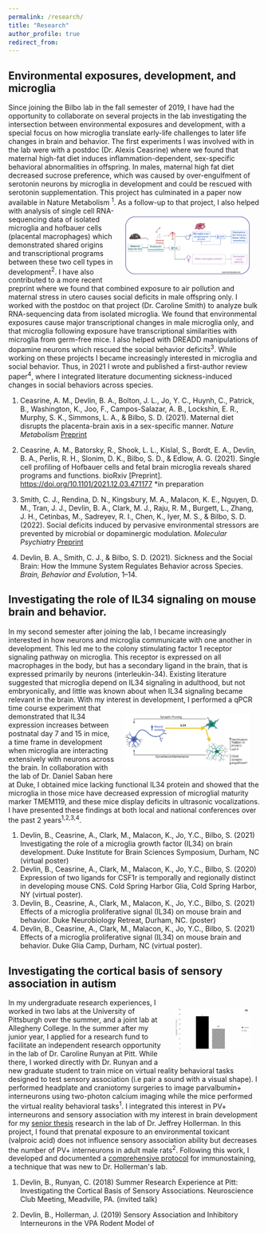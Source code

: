 ```yaml
---
permalink: /research/
title: "Research"
author_profile: true
redirect_from: 
---
```


## Environmental exposures, development, and microglia
Since joining the Bilbo lab in the fall semester of 2019, I have had the opportunity to collaborate on several projects in the lab investigating the intersection between environmental exposures and development, with a special focus on how microglia translate early-life challenges to later life changes in brain and behavior. The
first experiments I was involved with in the lab were with a postdoc (Dr. Alexis Ceasrine) where we found that maternal high-fat diet induces inflammation-dependent, sex-specific behavioral abnormalities in offspring. In males, maternal high fat diet decreased sucrose preference, which was caused by over-engulfment of serotonin neurons by microglia in development and could be rescued with serotonin supplementation. This project has culminated in a paper now available in Nature Metabolism <sup>1</sup>. <img style="float: right; max-width: 50%; padding: 20px" src="../images/hfd_summary.PNG">As a follow-up to that project, I also helped with analysis of single cell RNA-sequencing data of isolated microglia and hofbauer cells (placental macrophages) which demonstrated shared origins and transcriptional programs between these two cell types in development<sup>2</sup>. I have also contributed to a more recent preprint where we found that combined exposure to air pollution and maternal stress in utero causes social deficits in male offspring only. I worked with the postdoc on that project (Dr. Caroline Smith) to analyze bulk RNA-sequencing data from isolated microglia. We found that environmental exposures cause major transcriptional changes in male microglia only, and that microglia following exposure have transcriptional similarities with microglia from germ-free mice. I also helped with DREADD manipulations of dopamine neurons which rescued the social behavior deficits<sup>3</sup>. While working on these projects I became increasingly interested in microglia and social behavior. Thus, in 2021 I wrote and published a first-author review paper<sup>4</sup>, where I integrated literature documenting sickness-induced changes in social behaviors across species.
1. Ceasrine, A. M., Devlin, B. A., Bolton, J. L., Jo, Y. C., Huynh, C., Patrick, B., Washington, K., Joo, F., Campos-Salazar, A. B., Lockshin, E. R., Murphy, S. K., Simmons, L. A., & Bilbo, S. D. (2021). Maternal diet disrupts the placenta-brain axis in a sex-specific manner. *Nature Metabolism* [Preprint](https://doi.org/10.1101/2021.11.12.468408) 

2. Ceasrine, A. M., Batorsky, R., Shook, L. L., Kislal, S., Bordt, E. A., Devlin, B. A., Perlis, R. H., Slonim, D. K.,
Bilbo, S. D., & Edlow, A. G. (2021). Single cell profiling of Hofbauer cells and fetal brain microglia reveals shared
programs and functions. bioRxiv [Preprint]. https://doi.org/10.1101/2021.12.03.471177 *in preparation

3. Smith, C. J., Rendina, D. N., Kingsbury, M. A., Malacon, K. E., Nguyen, D. M., Tran, J. J., Devlin, B. A., Clark, M.
J., Raju, R. M., Burgett, L., Zhang, J. H., Cetinbas, M., Sadreyev, R. I., Chen, K., Iyer, M. S., & Bilbo, S. D. (2022).
Social deficits induced by pervasive environmental stressors are prevented by microbial or dopaminergic modulation. *Molecular Psychiatry* [Preprint](https://doi.org/10.1101/2022.02.28.482288)

4. Devlin, B. A., Smith, C. J., & Bilbo, S. D. (2021). Sickness and the Social Brain: How the Immune System
Regulates Behavior across Species. *Brain, Behavior and Evolution*, 1–14.

## Investigating the role of IL34 signaling on mouse brain and behavior.
In my second semester after joining the lab, I became increasingly interested in how neurons and microglia communicate with one another in development. This led me to the colony stimulating factor 1 receptor signaling pathway on microglia. This receptor is expressed on all macrophages in the body, but has a secondary ligand in the brain, that is expressed primarily by neurons (interleukin-34). Existing literature suggested that microglia depend on IL34 signaling in adulthood, but not embryonically, and little was known about when IL34 signaling became relevant in the brain. With my interest in <img style="float: right; max-width: 50%; padding: 20px" src="../images/il34_abstract.PNG">development, I performed a qPCR time course experiment that demonstrated that IL34 expression increases between postnatal day 7 and 15 in mice, a time frame in development when microglia are interacting extensively with neurons across the brain. In collaboration with the lab of Dr. Daniel Saban here at Duke, I obtained mice lacking functional IL34 protein and showed that the microglia in those mice have decreased expression of microglial maturity marker TMEM119, and these mice display deficits in ultrasonic vocalizations. I have presented these findings at both local and national conferences over the past 2 years<sup>1,2,3,4</sup>.
1. Devlin, B., Ceasrine, A., Clark, M., Malacon, K., Jo, Y.C., Bilbo, S. (2021) Investigating the role of a microglia
growth factor (IL34) on brain development. Duke Institute for Brain Sciences Symposium, Durham, NC (virtual poster)
2. Devlin, B., Ceasrine, A., Clark, M., Malacon, K., Jo, Y.C., Bilbo, S. (2020) Expression of two ligands for CSF1r is
temporally and regionally distinct in developing mouse CNS. Cold Spring Harbor Glia, Cold Spring Harbor, NY
(virtual poster).
3. Devlin, B., Ceasrine, A., Clark, M., Malacon, K., Jo, Y.C., Bilbo, S. (2021) Effects of a microglia proliferative
signal (IL34) on mouse brain and behavior. Duke Neurobiology Retreat, Durham, NC. (poster)
4. Devlin, B., Ceasrine, A., Clark, M., Malacon, K., Jo, Y.C., Bilbo, S. (2021) Effects of a microglia proliferative
signal (IL34) on mouse brain and behavior. Duke Glia Camp, Durham, NC (virtual poster).


## Investigating the cortical basis of sensory association in autism
<img style="float: right; max-width: 30%; padding: 20px" src="../images/vpa_pv_graph.PNG">
In my undergraduate research experiences, I worked in two labs at the University of Pittsburgh over the summer, and a joint lab at Allegheny College. In the summer after my junior year, I applied for a research fund to facilitate an independent research opportunity in the lab of Dr. Caroline Runyan at Pitt. While there, I worked directly with Dr. Runyan and a new graduate student to train mice on virtual reality behavioral tasks designed to test sensory association (i.e pair a sound with a visual shape). I performed headplate and craniotomy surgeries to image parvalbumin+ interneurons using two-photon calcium imaging while the mice performed the virtual reality behavioral tasks<sup>1</sup>. I integrated this interest in PV+ interneurons and sensory association with my interest in brain development for my <a href="https://drive.google.com/file/d/1R_MgwZV5eYaQUJ0JIs4OvtNcE80A4Vm8/view?usp=sharing" target="_blank">senior thesis</a> research in the lab of Dr. Jeffrey Hollerman. In this project, I found that prenatal exposure to an environmental toxicant (valproic acid) does not influence sensory association ability but decreases the number of PV+ interneurons in adult male rats<sup>2</sup>. Following this work, I developed and documented a <a href="https://drive.google.com/file/d/18GyHghCp2-KfzqVeRbg5n6mW1hA_ASs7/view?usp=sharing" target="_blank">comprehensive protocol</a> for immunostaining, a technique that was new to Dr. Hollerman's lab. 

1. Devlin, B., Runyan, C. (2018) Summer Research Experience at Pitt: Investigating the Cortical Basis of Sensory
Associations. Neuroscience Club Meeting, Meadville, PA. (invited talk)

2. Devlin, B., Hollerman, J. (2019) Sensory Association and Inhibitory Interneurons in the VPA Rodent Model of
